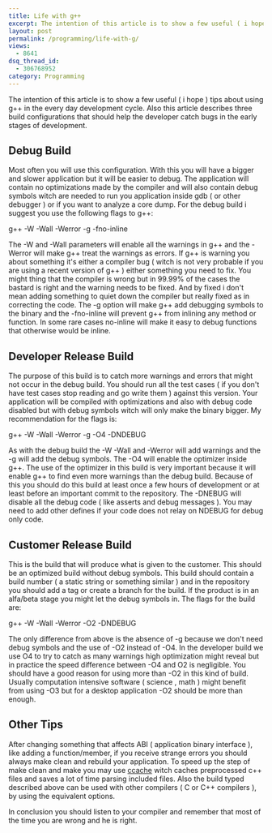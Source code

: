 ```yaml
---
title: Life with g++
excerpt: The intention of this article is to show a few useful ( i hope ) tips about using g++ in the every day development cycle. Also this article describes three build configurations that should help the developer catch bugs in the early stages of development.
layout: post
permalink: /programming/life-with-g/
views:
  - 8641
dsq_thread_id:
  - 306768952
category: Programming
---
```

The intention of this article is to show a few useful ( i hope ) tips about using g++ in the every day development cycle. Also this article describes three build configurations that should help the developer catch bugs in the early stages of development.

## Debug Build

Most often you will use this configuration. With this you will have a bigger and slower application but it will be easier to debug. The application will contain no optimizations made by the compiler and will also contain debug symbols witch are needed to run you application inside gdb ( or other debugger ) or if you want to analyze a core dump. For the debug build i suggest you use the following flags to g++:

g++ -W -Wall -Werror -g -fno-inline

The -W and -Wall parameters will enable all the warnings in g++ and the -Werror will make g++ treat the warnings as errors. If g++ is warning you about something it's either a compiler bug ( witch is not very probable if you are using a recent version of g++ ) either something you need to fix. You might thing that the compiler is wrong but in 99.99% of the cases the bastard is right and the warning needs to be fixed. And by fixed i don't mean adding something to quiet down the compiler but really fixed as in correcting the code. The -g option will make g++ add debugging symbols to the binary and the -fno-inline will prevent g++ from inlining any method or function. In some rare cases no-inline will make it easy to debug functions that otherwise would be inline.

## Developer Release Build

The purpose of this build is to catch more warnings and errors that might not occur in the debug build. You should run all the test cases ( if you don't have test cases stop reading and go write them ) against this version. Your application will be compiled with optimizations and also with debug code disabled but with debug symbols witch will only make the binary bigger. My recommendation for the flags is:

g++ -W -Wall -Werror -g -O4 -DNDEBUG

As with the debug build the -W -Wall and -Werror will add warnings and the -g will add the debug symbols. The -O4 will enable the optimizer inside g++. The use of the optimizer in this build is very important because it will enable g++ to find even more warnings than the debug build. Because of this you should do this build at least once a few hours of development or at least before an important commit to the repository. The -DNEBUG will disable all the debug code ( like asserts and debug messages ). You may need to add other defines if your code does not relay on NDEBUG for debug only code.

## Customer Release Build

This is the build that will produce what is given to the customer. This should be an optimized build without debug symbols. This build should contain a build number ( a static string or something similar ) and in the repository you should add a tag or create a branch for the build. If the product is in an alfa/beta stage you might let the debug symbols in. The flags for the build are:

g++ -W -Wall -Werror -O2 -DNDEBUG

The only difference from above is the absence of -g because we don't need debug symbols and the use of -O2 instead of -O4. In the developer build we use O4 to try to catch as many warnings high optimization might reveal but in practice the speed difference between -O4 and O2 is negligible. You should have a good reason for using more than -O2 in this kind of build. Usually computation intensive software ( science , math ) might benefit from using -O3 but for a desktop application -O2 should be more than enough.

## Other Tips

After changing something that affects ABI ( application binary interface ), like adding a function/member, if you receive strange errors you should always make clean and rebuild your application. To speed up the step of make clean and make you may use [ccache][1] witch caches preprocessed c++ files and saves a lot of time parsing included files. Also the build typed described above can be used with other compilers ( C or C++ compilers ), by using the equivalent options.

In conclusion you should listen to your compiler and remember that most of the time you are wrong and he is right.

[1]: http://ccache.samba.org/ "ccache"